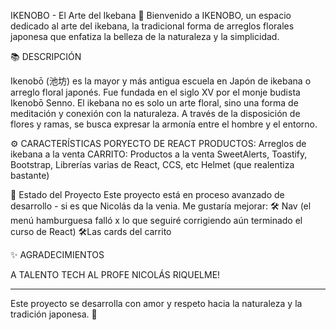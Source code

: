 IKENOBO - El Arte del Ikebana 🌸
Bienvenido a IKENOBO, un espacio dedicado al arte del ikebana, la tradicional forma de arreglos florales japonesa que enfatiza la belleza de la naturaleza y la simplicidad.

📚 DESCRIPCIÓN

Ikenobō (池坊) es la mayor y más antigua escuela en Japón de ikebana o arreglo floral japonés. Fue fundada en el siglo XV por el monje budista Ikenobō Senno. El ikebana no es solo un arte floral, sino una forma de meditación y conexión con la naturaleza. A través de la disposición de flores y ramas, se busca expresar la armonía entre el hombre y el entorno.

⚙️ CARACTERÍSTICAS
PORYECTO DE REACT
PRODUCTOS: Arreglos de ikebana a la venta
CARRITO: Productos a la venta
SweetAlerts, Toastify, Bootstrap, Librerías varias de React, CCS, etc
Helmet (que realentiza bastante)

🚧 Estado del Proyecto
Este proyecto está en proceso avanzado de desarrollo - si es que Nicolás da la venia. 
Me gustaría mejorar:
🛠️ Nav (el menú hamburguesa falló x lo que seguiré corrigiendo aún terminado el curso de React)
🛠️Las cards del carrito

✨ AGRADECIMIENTOS

A TALENTO TECH AL PROFE NICOLÁS RIQUELME!

***************************************************************************
Este proyecto se desarrolla con amor y respeto hacia la naturaleza y la tradición japonesa. 🍃